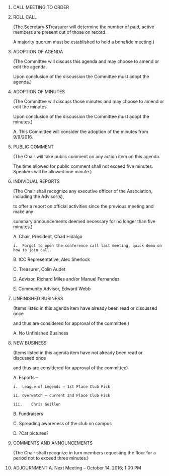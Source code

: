 1.	CALL MEETING TO ORDER

2.	ROLL CALL 

	(The Secretary &Treasurer will determine the number of paid, active members are present out of those on record. 
	
	A majority quorum must be established to hold a bonafide meeting.)

3.	ADOPTION OF AGENDA 

	(The Committee will discuss this agenda and may choose to amend or edit the agenda. 
	
	Upon conclusion of the discussion the Committee must adopt the agenda.) 

4.	ADOPTION OF MINUTES 

	(The Committee will discuss those minutes and may choose to amend or edit the minutes.
	
	Upon conclusion of the discussion the Committee must adopt the minutes.)
	
	A. This Committee will consider the adoption of the minutes from 9/9/2016.

5.	PUBLIC COMMENT 

	(The Chair will take public comment on any action item on this agenda. 
	
	The time allowed for public comment shall not exceed five minutes. Speakers will be allowed one minute.)

6.	INDIVIDUAL REPORTS 

	(The Chair shall recognize any executive officer of the Association, including the Advisor(s), 
	
	to offer a report on official activities since the previous meeting and make any 
	
	summary announcements deemed necessary for no longer than five minutes.)
	
	A.	Chair, President, Chad Hidalgo
	
		i.	Forgot to open the conference call last meeting, quick demo on how to join call.
		
	B.	ICC Representative, Alec Sherlock
	
	C.	Treasurer, Colin Audet
	
	D.	Advisor, Richard Miles and/or Manuel Fernandez 
	
	E.	Community Advisor, Edward Webb

7.	UNFINISHED BUSINESS 

	(Items listed in this agenda item have already been read or discussed once
	
	and thus are considered for approval of the committee )
	
	A.	No Unfinished Business

8.	NEW BUSINESS 

	(Items listed in this agenda item have not already been read or discussed once 
	
	and thus are considered for approval of the committee) 
	
	A.	Esports – 
	
		i.	League of Legends – 1st Place Club Pick
		
		ii.	Overwatch – current 2nd Place Club Pick
		
		iii.	Chris Guillen
		
	B.	Fundraisers
	
	C.	Spreading awareness of the club on campus
	
	D.	?Cat pictures?

9.	COMMENTS AND ANNOUNCEMENTS 

	(The Chair shall recognize in turn members requesting the floor for a period not to exceed three minutes.)

10.	ADJOURNMENT 
	A.	Next Meeting – October 14, 2016; 1:00 PM
